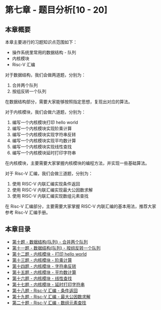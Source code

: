 # 第七章 - 题目分析[10 - 20]

## 本章概要

本章主要进行的习题知识点范围如下：

- 操作系统里常用的数据结构 - 队列
- 内核模块
- Risc-V 汇编

对于数据结构，我们会做两道题，分别为：

1. 合并两个队列
2. 按组反转一个队列

在数据结构部分，需要大家能够按照指定思想，复现出对应的算法。

对于内核模块，我们会做六道题，分别为：

1. 编写一个内核模块打印 hello world
2. 编写一个内核模块实现阶乘计算
3. 编写一个内核模块实现字符串反转
4. 编写一个内核模块实现平均数计算
5. 编写一个内核模块实现线性查找
6. 编写一个内核模块延时打印字符串

在内核模块，主要需要大家掌握内核模块的编程方法，并实现一些基础算法。

对于 Risc-V 汇编，我们会做三道题，分别为：

1. 使用 RISC-V 内联汇编实现条件返回
2. 使用 RISC-V 内联汇编实现最大公因数求解
3. 使用 RISC-V 内联汇编实现数组元素查找

在 Risc-V 汇编部分，主要需要大家掌握 RISC-V 内联汇编的基本用法，推荐大家参考 Risc-V 汇编手册。

## 本章目录

- [第十题 - 数据结构(队列) - 合并两个队列](./ch7-01.md)
- [第十一题 - 数据结构(队列) - 按组反转一个队列](./ch7-02.md)
- [第十二题 - 内核模块 - 打印 hello world](./ch7-03.md)
- [第十三题 - 内核模块 - 阶乘计算](./ch7-04.md)
- [第十四题 - 内核模块 - 字符串反转](./ch7-05.md)
- [第十五题 - 内核模块 - 平均数计算](./ch7-06.md)
- [第十六题 - 内核模块 - 线性查找](./ch7-07.md)
- [第十七题 - 内核模块 - 延时打印字符串](./ch7-08.md)
- [第十八题 - Risc-V 汇编 - 条件返回](./ch7-09.md)
- [第十九题 - Risc-V 汇编 - 最大公因数求解](./ch7-10.md)
- [第二十题 - Risc-V 汇编 - 数组元素查找](./ch7-11.md)
